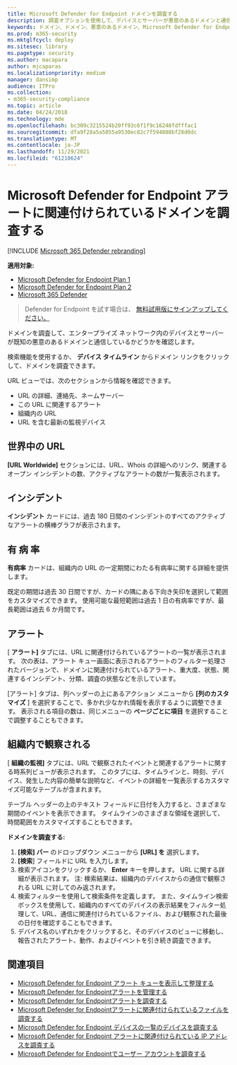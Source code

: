 ```yaml
---
title: Microsoft Defender for Endpoint ドメインを調査する
description: 調査オプションを使用して、デバイスとサーバーが悪意のあるドメインと通信しているかどうかを確認します。
keywords: ドメイン、ドメイン、悪意のあるドメイン、Microsoft Defender for Endpoint、アラート、URL を調査する
ms.prod: m365-security
ms.mktglfcycl: deploy
ms.sitesec: library
ms.pagetype: security
ms.author: macapara
author: mjcaparas
ms.localizationpriority: medium
manager: dansimp
audience: ITPro
ms.collection:
- m365-security-compliance
ms.topic: article
ms.date: 04/24/2018
ms.technology: mde
ms.openlocfilehash: bc309c3215524b20ff93c6f1f9c16248fdfffac1
ms.sourcegitcommit: dfa9f28a5a5055a9530ec82c7f594808bf28d0dc
ms.translationtype: MT
ms.contentlocale: ja-JP
ms.lasthandoff: 11/29/2021
ms.locfileid: "61218624"
---
```

# <a name="investigate-a-domain-associated-with-a-microsoft-defender-for-endpoint-alert"></a>Microsoft Defender for Endpoint アラートに関連付けられているドメインを調査する

[!INCLUDE [Microsoft 365 Defender rebranding](../../includes/microsoft-defender.md)]


**適用対象:**
- [Microsoft Defender for Endpoint Plan 1](https://go.microsoft.com/fwlink/p/?linkid=2154037)
- [Microsoft Defender for Endpoint Plan 2](https://go.microsoft.com/fwlink/p/?linkid=2154037)
- [Microsoft 365 Defender](https://go.microsoft.com/fwlink/?linkid=2118804)

> Defender for Endpoint を試す場合は、 [無料試用版にサインアップしてください。](https://signup.microsoft.com/create-account/signup?products=7f379fee-c4f9-4278-b0a1-e4c8c2fcdf7e&ru=https://aka.ms/MDEp2OpenTrial?ocid=docs-wdatp-investigatedomain-abovefoldlink)

ドメインを調査して、エンタープライズ ネットワーク内のデバイスとサーバーが既知の悪意のあるドメインと通信しているかどうかを確認します。

検索機能を使用するか、 **デバイス タイムライン** からドメイン リンクをクリックして、ドメインを調査できます。

URL ビューでは、次のセクションから情報を確認できます。

- URL の詳細、連絡先、ネームサーバー
- この URL に関連するアラート 
- 組織内の URL
- URL を含む最新の監視デバイス

## <a name="url-worldwide"></a>世界中の URL

**[URL Worldwide]** セクションには、URL、Whois の詳細へのリンク、関連するオープン インシデントの数、アクティブなアラートの数が一覧表示されます。

## <a name="incident"></a>インシデント

**インシデント** カードには、過去 180 日間のインシデントのすべてのアクティブなアラートの横棒グラフが表示されます。

## <a name="prevalence"></a>有 病 率

**有病率** カードは、組織内の URL の一定期間にわたる有病率に関する詳細を提供します。

既定の期間は過去 30 日間ですが、カードの隅にある下向き矢印を選択して範囲をカスタマイズできます。 使用可能な最短範囲は過去 1 日の有病率ですが、最長範囲は過去 6 か月間です。

## <a name="alerts"></a>アラート

[ **アラート]** タブには、URL に関連付けられているアラートの一覧が表示されます。 次の表は、アラート キュー画面に表示されるアラートのフィルター処理されたバージョンで、ドメインに関連付けられているアラート、重大度、状態、関連するインシデント、分類、調査の状態などを示しています。

[アラート] タブは、列ヘッダーの上にあるアクション メニューから **[列のカスタマイズ** ] を選択することで、多かれ少なかれ情報を表示するように調整できます。 表示される項目の数は、同じメニューの **ページごとに項目** を選択することで調整することもできます。

## <a name="observed-in-organization"></a>組織内で観察される

[ **組織の監視]** タブには、URL で観察されたイベントと関連するアラートに関する時系列ビューが表示されます。 このタブには、タイムラインと、時刻、デバイス、発生した内容の簡単な説明など、イベントの詳細を一覧表示するカスタマイズ可能なテーブルが含まれます。 

テーブル ヘッダーの上のテキスト フィールドに日付を入力すると、さまざまな期間のイベントを表示できます。 タイムラインのさまざまな領域を選択して、時間範囲をカスタマイズすることもできます。

**ドメインを調査する:**

1. **[検索] バー** のドロップダウン メニューから **[URL] を** 選択します。
2. **[検索**] フィールドに URL を入力します。
3. 検索アイコンをクリックするか、 **Enter** キーを押します。 URL に関する詳細が表示されます。 注: 検索結果は、組織内のデバイスからの通信で観察される URL に対してのみ返されます。
4. 検索フィルターを使用して検索条件を定義します。 また、タイムライン検索ボックスを使用して、組織内のすべてのデバイスの表示結果をフィルター処理して、URL、通信に関連付けられているファイル、および観察された最後の日付を確認することもできます。
5. デバイス名のいずれかをクリックすると、そのデバイスのビューに移動し、報告されたアラート、動作、およびイベントを引き続き調査できます。

## <a name="related-topics"></a>関連項目
- [Microsoft Defender for Endpoint アラート キューを表示して整理する](alerts-queue.md)
- [Microsoft Defender for Endpointアラートを管理する](manage-alerts.md)
- [Microsoft Defender for Endpointアラートを調査する](investigate-alerts.md)
- [Microsoft Defender for Endpointアラートに関連付けられているファイルを調査する](investigate-files.md)
- [Microsoft Defender for Endpoint デバイスの一覧のデバイスを調査する](investigate-machines.md)
- [Microsoft Defender for Endpoint アラートに関連付けられている IP アドレスを調査する](investigate-ip.md)
- [Microsoft Defender for Endpointでユーザー アカウントを調査する](investigate-user.md)
